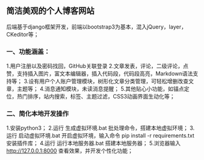 ## 简洁美观的个人博客网站
后端基于django框架开发，前端以bootstrap3为基本，混入jQuery，layer，CKeditor等；

### 一、功能涵盖：
1.用户注册以及密码找回，GitHub关联登录
2.文章发表，评论，二级评论，点赞，支持插入图片，富文本编辑器，插入代码段，代码段高亮，Markdown语法支持等；
3.设有用户个人账户管理模块，树形化文章分类管理，可轻松增删改查文章，主题等；
4.消息通知模块，未读消息提醒；
5.其他贴心小功能，如锚点定位，热门排序，站内搜索，标签、主题过滤，CSS3动画界面生动化等；

### 二、简化本地开发操作
1.安装python3；
2.运行 生成虚拟环境.bat 批处理命令，搭建本地虚拟环境；
3.运行 启动虚拟环境.bat 开启虚拟环境，输入命令 pip install -r requirements.txt 安装插件库；
4.运行 运行本地服务器.bat 搭建本地服务器；
5.浏览器输入 http://127.0.0.1:8000 查看效果，并开发个性化功能；
